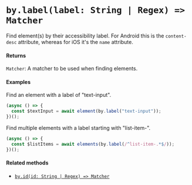 # `by.label(label: String | Regex) => Matcher`

Find element(s) by their accessibility label. For Android this is the `content-desc` attribute, whereas for iOS it's the `name` attribute.

#### Returns

`Matcher`: A matcher to be used when finding elements.

#### Examples

Find an element with a label of "text-input".

```javascript
(async () => {
  const $textInput = await element(by.label("text-input"));
})();
```

Find multiple elements with a label starting with "list-item-".

```javascript
(async () => {
  const $listItems = await elements(by.label(/^list-item-.*$/));
})();
```

#### Related methods

- [`by.id(id: String | Regex) => Matcher`](./byId.md)